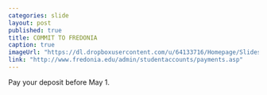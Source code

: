```yaml
---
categories: slide
layout: post
published: true
title: COMMIT TO FREDONIA
caption: true
imageUrl: "https://dl.dropboxusercontent.com/u/64133716/Homepage/Slides/change_1500.jpg"
link: "http://www.fredonia.edu/admin/studentaccounts/payments.asp"
---
```


Pay your deposit before May 1.